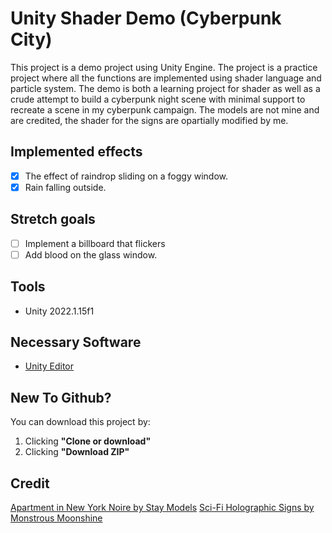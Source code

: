 # Unity Shader Demo (Cyberpunk City)

This project is a demo project using Unity Engine. The project is a practice project where all the functions are implemented using shader language and particle system.
The demo is both a learning project for shader as well as a crude attempt to build a cyberpunk night scene with minimal support to recreate a scene in my cyberpunk campaign.
The models are not mine and are credited, the shader for the signs are opartially modified by me.

## Implemented effects
- [x] The effect of raindrop sliding on a foggy window.
- [x] Rain falling outside.

## Stretch goals
- [ ] Implement a billboard that flickers
- [ ] Add blood on the glass window.

## Tools
- Unity 2022.1.15f1

## Necessary Software
- [Unity Editor](https://unity.com/download)

## New To Github?

You can download this project by:
1. Clicking **"Clone or download"**
2. Clicking **"Download ZIP"**

## Credit
[Apartment in New York Noire by Stay Models](https://www.turbosquid.com/3d-models/apartment-in-new-york-noire-1320468)
[Sci-Fi Holographic Signs by Monstrous Moonshine](https://assetstore.unity.com/packages/vfx/particles/sci-fi-holographic-signs-181979)
